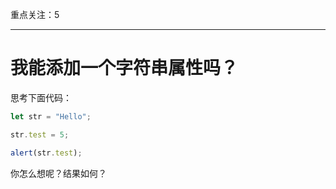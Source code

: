 重点关注：5

---

# 我能添加一个字符串属性吗？


思考下面代码：

```js
let str = "Hello";

str.test = 5;

alert(str.test);
```

你怎么想呢？结果如何？
